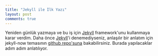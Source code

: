 ```yaml
---
title: "Jekyll ile İlk Yazı"
layout: post
comments: true
---
```


Yeniden günlük yazmaya ve bu iş için [Jekyll](https://jekyllrb.com/)
framework'unu kullanmaya karar verdim. Daha önce
[Jekyll](https://jekyllrb.com/)'i denemediyseniz, anlaşılır bir anlatım için
jekyll-now temasının [github
repo'suna](https://github.com/barryclark/jekyll-now) bakabilirsiniz. Burada
yapılacaklar adım adım anlatılıyor.

